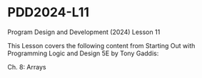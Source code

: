 # PDD2024-L11
Program Design and Development (2024) Lesson 11

This Lesson covers the following content from Starting Out with Programming Logic and Design 5E by Tony Gaddis:

Ch. 8: Arrays
